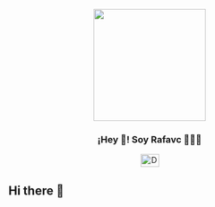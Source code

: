 <p align="center" width="300">
   <img align="center" width="200" src="https://avatars.githubusercontent.com/u/46826607?v=4" />
   <h3 align="center">¡Hey 👋! Soy Rafavc 👨🏻‍💻</h3>
</p>

<p align="center">
   <a href="https://youtube.com/@DevMenteCreativa" target="blank">
    <img align="center" src="https://upload.wikimedia.org/wikipedia/commons/0/09/YouTube_full-color_icon_%282017%29.svg" alt="DevMenteCreativa" height="23px" width="33px" />
  </a>
</p>

## Hi there 👋

<!--
**rafavclove/rafavclove** is a ✨ _special_ ✨ repository because its `README.md` (this file) appears on your GitHub profile.

Here are some ideas to get you started:

- 🔭 I’m currently working on ...
- 🌱 I’m currently learning ...
- 👯 I’m looking to collaborate on ...
- 🤔 I’m looking for help with ...
- 💬 Ask me about ...
- 📫 How to reach me: ...
- 😄 Pronouns: ...
- ⚡ Fun fact: ...
-->
